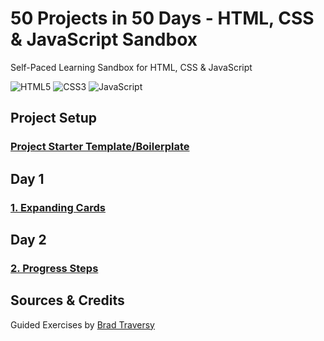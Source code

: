 # 50 Projects in 50 Days - HTML, CSS & JavaScript Sandbox

Self-Paced Learning Sandbox for HTML, CSS & JavaScript

![HTML5](https://img.shields.io/badge/HTML5-E34F26.svg?style=for-the-badge&logo=HTML5&logoColor=white)
![CSS3](https://img.shields.io/badge/CSS3-1572B6.svg?style=for-the-badge&logo=CSS3&logoColor=white)
![JavaScript](https://img.shields.io/badge/JavaScript-F7DF1E.svg?style=for-the-badge&logo=JavaScript&logoColor=black)

## Project Setup

### [Project Starter Template/Boilerplate](https://github.com/itsjordanmuller/50-in-50-html-css-javascript/tree/main/000%20-%20Project%20Starter%20Template)

## Day 1

### [1. Expanding Cards](https://github.com/itsjordanmuller/50-in-50-html-css-javascript/tree/main/001%20-%20Expanding%20Cards)

## Day 2

### [2. Progress Steps](https://github.com/itsjordanmuller/50-in-50-html-css-javascript/tree/main/002%20-%20Progress%20Steps)

## Sources & Credits

Guided Exercises by [Brad Traversy](https://github.com/bradtraversy)
